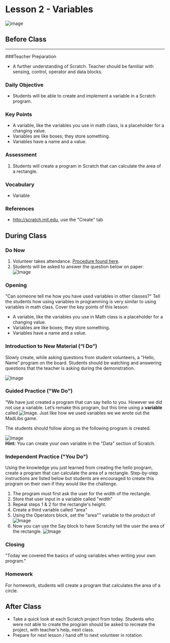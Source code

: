 # Lesson 2 - Variables

![image](http://i.imgur.com/2cxWTe0.png)

## Before Class
---
###Teacher Preparation
* A further understanding of Scratch. Teacher should be familiar with sensing, control, operator and data blocks.

### Daily Objective

* Students will be able to create and implement a variable in a Scratch program.  

### Key Points

* A variable, like the variables you use in math class, is a placeholder for a changing value.
* Variables are like boxes; they store something.
* Variables have a name and a value.


### Assessment

1. Students will create a program in Scratch that can calculate the area of a rectangle.


### Vocabulary

* Variable

### References

* <http://scratch.mit.edu>, use the "Create" tab

## During Class

### Do Now

1. Volunteer takes attendance. [Procedure found here](https://docs.google.com/document/d/19IIhqykr70vj7wnqyJYuQNTkd9GX56Xgl3omD42IcMk/edit).
2. Students will be asked to answer the question below on paper:  
		![Image](http://i.imgur.com/uappLM8.png)

### Opening

"Can someone tell me how you have used variables in other classes?" Tell the students how using variables in programming is very similar to using variables in math class. Cover the key points of this lesson:

* A variable, like the variables you use in Math class is a placeholder for a changing value.
* Variables are like boxes; they store something.
* Variables have a name and a value.

### Introduction to New Material (“I Do”)

Slowly create, while asking questions from student volunteers, a “Hello, Name” program on the board. Students should be watching and answering questions that the teacher is asking during the demonstration.

![Image](http://i.imgur.com/VF2dAP2.png)

### Guided Practice ("We Do")

“We have just created a program that can say hello to you. However we did not use a variable. Let’s remake this program, but this time using a **variable** called ![Image](http://i.imgur.com/DUoOcHr.png.). Just like how we used variables we we wrote out the MadLibs game.

The students should follow along as the following program is created.
  
![Image](http://i.imgur.com/UsbOa4w.png)  
**Hint:** You can create your own variable in the "Data" section of Scratch.


### Independent Practice ("You Do")
Using the knowledge you just learned from creating the hello program, create a program that can calculate the area of a rectangle. Step-by-step instructions are listed below but students are encouraged to create this program on their own if they would like the challenge.
  
1. The program must first ask the user for the width of the rectangle.
2. Store that user input in a variable called "width"
3. Repeat steps 1 & 2 for the rectangle's height.
4. Create a third variable called "area"
5. Using the Operators block, set the "area"" variable to the product of ![Image](http://i.imgur.com/m1RPXAq.png)
6. Now you can use the Say block to have Scratchy tell the user the area of the rectangle. ![Image](http://i.imgur.com/nYjzKNN.png) 

### Closing 

"Today we covered the basics of using variables when writing your own program."

### Homework

For homework, students will create a program that calculates the area of a circle.


## After Class
* Take a quick look at each Scratch project from today. Students who were not able to create the program should be asked to recreate the project, with teacher’s help, next class.
* Prepare for next lesson / hand off to next volunteer in rotation.

